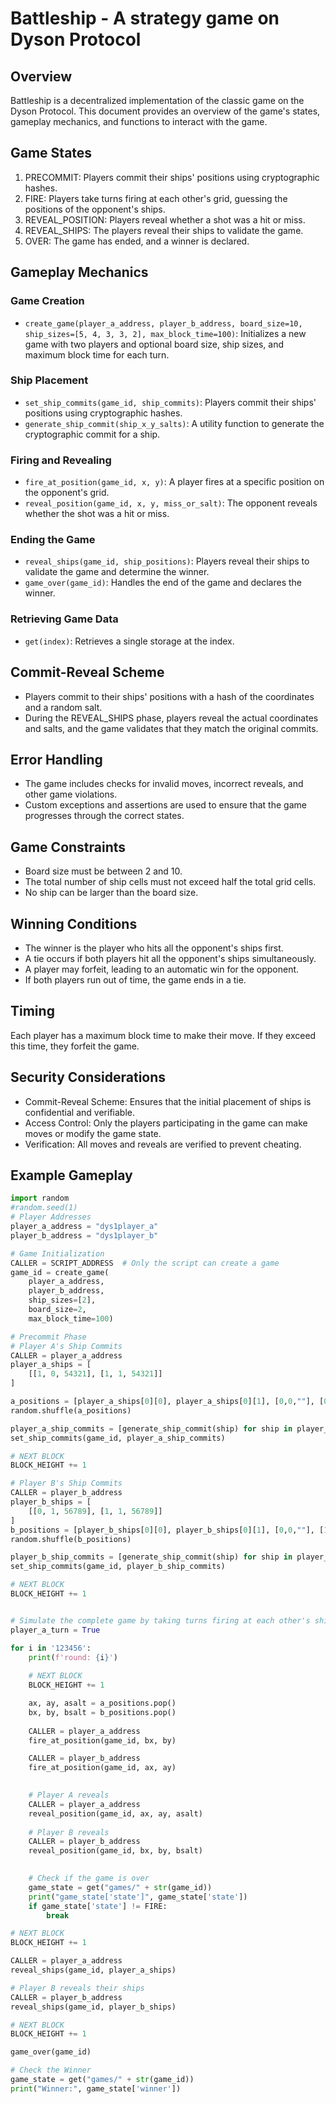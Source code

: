 Battleship - A strategy game on Dyson Protocol
==============================================

Overview
--------

Battleship is a decentralized implementation of the classic game on the Dyson Protocol. This document provides an overview of the game's states, gameplay mechanics, and functions to interact with the game.

Game States
-----------

1.  PRECOMMIT: Players commit their ships' positions using cryptographic hashes.
2.  FIRE: Players take turns firing at each other's grid, guessing the positions of the opponent's ships.
3.  REVEAL_POSITION: Players reveal whether a shot was a hit or miss.
4.  REVEAL_SHIPS: The players reveal their ships to validate the game.
5.  OVER: The game has ended, and a winner is declared.

Gameplay Mechanics
------------------

### Game Creation

-   `create_game(player_a_address, player_b_address, board_size=10, ship_sizes=[5, 4, 3, 3, 2], max_block_time=100)`: Initializes a new game with two players and optional board size, ship sizes, and maximum block time for each turn.

### Ship Placement

-   `set_ship_commits(game_id, ship_commits)`: Players commit their ships' positions using cryptographic hashes.
-   `generate_ship_commit(ship_x_y_salts)`: A utility function to generate the cryptographic commit for a ship.

### Firing and Revealing

-   `fire_at_position(game_id, x, y)`: A player fires at a specific position on the opponent's grid.
-   `reveal_position(game_id, x, y, miss_or_salt)`: The opponent reveals whether the shot was a hit or miss.

### Ending the Game

-   `reveal_ships(game_id, ship_positions)`: Players reveal their ships to validate the game and determine the winner.
-   `game_over(game_id)`: Handles the end of the game and declares the winner.

### Retrieving Game Data

-   `get(index)`: Retrieves a single storage at the index.

Commit-Reveal Scheme
--------------------

-   Players commit to their ships' positions with a hash of the coordinates and a random salt.
-   During the REVEAL_SHIPS phase, players reveal the actual coordinates and salts, and the game validates that they match the original commits.

Error Handling
--------------

-   The game includes checks for invalid moves, incorrect reveals, and other game violations.
-   Custom exceptions and assertions are used to ensure that the game progresses through the correct states.

Game Constraints
----------------

-   Board size must be between 2 and 10.
-   The total number of ship cells must not exceed half the total grid cells.
-   No ship can be larger than the board size.

Winning Conditions
------------------

-   The winner is the player who hits all the opponent's ships first.
-   A tie occurs if both players hit all the opponent's ships simultaneously.
-   A player may forfeit, leading to an automatic win for the opponent.
-   If both players run out of time, the game ends in a tie.

Timing
------

Each player has a maximum block time to make their move. If they exceed this time, they forfeit the game.

Security Considerations
-----------------------

-   Commit-Reveal Scheme: Ensures that the initial placement of ships is confidential and verifiable.
-   Access Control: Only the players participating in the game can make moves or modify the game state.
-   Verification: All moves and reveals are verified to prevent cheating.

Example Gameplay
----------------

```python
import random
#random.seed(1)
# Player Addresses
player_a_address = "dys1player_a"
player_b_address = "dys1player_b"

# Game Initialization
CALLER = SCRIPT_ADDRESS  # Only the script can create a game
game_id = create_game(
    player_a_address,
    player_b_address,
    ship_sizes=[2],
    board_size=2,
    max_block_time=100)

# Precommit Phase
# Player A's Ship Commits
CALLER = player_a_address
player_a_ships = [
    [[1, 0, 54321], [1, 1, 54321]]
]

a_positions = [player_a_ships[0][0], player_a_ships[0][1], [0,0,""], [0,1,""]]
random.shuffle(a_positions)

player_a_ship_commits = [generate_ship_commit(ship) for ship in player_a_ships]
set_ship_commits(game_id, player_a_ship_commits)

# NEXT BLOCK
BLOCK_HEIGHT += 1

# Player B's Ship Commits
CALLER = player_b_address
player_b_ships = [
    [[0, 1, 56789], [1, 1, 56789]]
]
b_positions = [player_b_ships[0][0], player_b_ships[0][1], [0,0,""], [1,0,""]]
random.shuffle(b_positions)

player_b_ship_commits = [generate_ship_commit(ship) for ship in player_b_ships]
set_ship_commits(game_id, player_b_ship_commits)

# NEXT BLOCK
BLOCK_HEIGHT += 1


# Simulate the complete game by taking turns firing at each other's ships
player_a_turn = True

for i in '123456':
    print(f'round: {i}')
    
    # NEXT BLOCK
    BLOCK_HEIGHT += 1

    ax, ay, asalt = a_positions.pop()
    bx, by, bsalt = b_positions.pop()
    
    CALLER = player_a_address
    fire_at_position(game_id, bx, by)

    CALLER = player_b_address
    fire_at_position(game_id, ax, ay)
    

    # Player A reveals
    CALLER = player_a_address
    reveal_position(game_id, ax, ay, asalt)
    
    # Player B reveals
    CALLER = player_b_address
    reveal_position(game_id, bx, by, bsalt)

        
    # Check if the game is over
    game_state = get("games/" + str(game_id))
    print("game_state['state']", game_state['state'])
    if game_state['state'] != FIRE:
        break

# NEXT BLOCK
BLOCK_HEIGHT += 1

CALLER = player_a_address
reveal_ships(game_id, player_a_ships)

# Player B reveals their ships
CALLER = player_b_address
reveal_ships(game_id, player_b_ships)

# NEXT BLOCK
BLOCK_HEIGHT += 1

game_over(game_id)

# Check the Winner
game_state = get("games/" + str(game_id))
print("Winner:", game_state['winner'])
```
